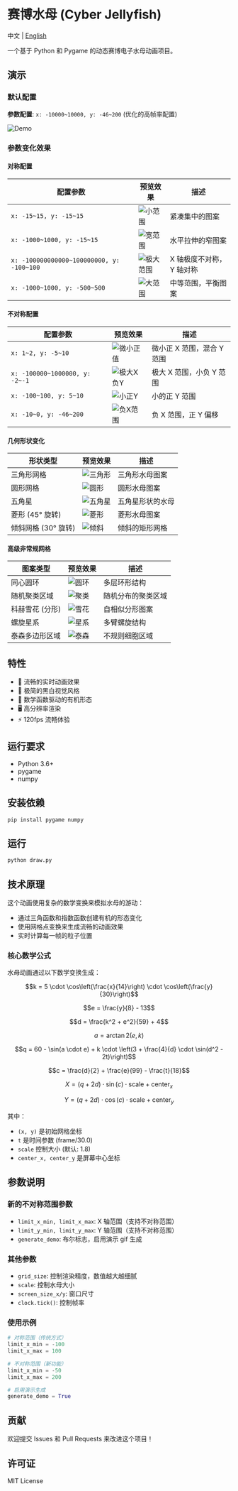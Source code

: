 # 赛博水母 (Cyber Jellyfish)

中文 | [English](./README.md)

一个基于 Python 和 Pygame 的动态赛博电子水母动画项目。

## 演示

### 默认配置

**参数配置**: `x: -10000~10000, y: -46~200` (优化的高帧率配置)

![Demo](demo.gif)

### 参数变化效果

#### 对称配置

| 配置参数                                  | 预览效果                                      | 描述                     |
| ----------------------------------------- | --------------------------------------------- | ------------------------ |
| `x: -15~15, y: -15~15`                    | ![小范围](demos/demo_small_symmetric.gif)     | 紧凑集中的图案           |
| `x: -1000~1000, y: -15~15`                | ![宽范围](demos/demo_wide_symmetric.gif)      | 水平拉伸的窄图案         |
| `x: -100000000000~100000000, y: -100~100` | ![极大范围](demos/demo_extreme_symmetric.gif) | X 轴极度不对称，Y 轴对称 |
| `x: -1000~1000, y: -500~500`              | ![大范围](demos/demo_large_symmetric.gif)     | 中等范围，平衡图案       |

#### 不对称配置

| 配置参数                       | 预览效果                                         | 描述                       |
| ------------------------------ | ------------------------------------------------ | -------------------------- |
| `x: 1~2, y: -5~10`             | ![微小正值](demos/demo_tiny_positive.gif)        | 微小正 X 范围，混合 Y 范围 |
| `x: -100000~1000000, y: -2~-1` | ![极大X负Y](demos/demo_extreme_x_negative_y.gif) | 极大 X 范围，小负 Y 范围   |
| `x: -100~100, y: 5~10`         | ![小正Y](demos/demo_small_positive_y.gif)        | 小的正 Y 范围              |
| `x: -10~0, y: -46~200`         | ![负X范围](demos/demo_negative_x_asymmetric.gif) | 负 X 范围，正 Y 偏移       |

#### 几何形状变化

| 形状类型            | 预览效果                                     | 描述             |
| ------------------- | -------------------------------------------- | ---------------- |
| 三角形网格          | ![三角形](demos/demo_triangle_jellyfish.gif) | 三角形水母图案   |
| 圆形网格            | ![圆形](demos/demo_circle_jellyfish.gif)     | 圆形水母图案     |
| 五角星              | ![五角星](demos/demo_star_jellyfish.gif)     | 五角星形状的水母 |
| 菱形 (45° 旋转)     | ![菱形](demos/demo_diamond_jellyfish.gif)    | 菱形水母图案     |
| 倾斜网格 (30° 旋转) | ![倾斜](demos/demo_tilted_jellyfish.gif)     | 倾斜的矩形网格   |

#### 高级非常规网格

| 图案类型        | 预览效果                                 | 描述               |
| --------------- | ---------------------------------------- | ------------------ |
| 同心圆环        | ![圆环](demos/demo_concentric_rings.gif) | 多层环形结构       |
| 随机聚类区域    | ![聚类](demos/demo_random_clusters.gif)  | 随机分布的聚类区域 |
| 科赫雪花 (分形) | ![雪花](demos/demo_koch_snowflake.gif)   | 自相似分形图案     |
| 螺旋星系        | ![星系](demos/demo_spiral_galaxy.gif)    | 多臂螺旋结构       |
| 泰森多边形区域  | ![泰森](demos/demo_voronoi_regions.gif)  | 不规则细胞区域     |

## 特性

- 🌊 流畅的实时动画效果
- 🎨 极简的黑白视觉风格
- 💫 数学函数驱动的有机形态
- 🖥️ 高分辨率渲染
- ⚡ 120fps 流畅体验

## 运行要求

- Python 3.6+
- pygame
- numpy

## 安装依赖

```bash
pip install pygame numpy
```

## 运行

```bash
python draw.py
```

## 技术原理

这个动画使用复杂的数学变换来模拟水母的游动：

- 通过三角函数和指数函数创建有机的形态变化
- 使用网格点变换来生成流畅的动画效果
- 实时计算每一帧的粒子位置

### 核心数学公式

水母动画通过以下数学变换生成：

$$k = 5 \cdot \cos\left(\frac{x}{14}\right) \cdot \cos\left(\frac{y}{30}\right)$$

$$e = \frac{y}{8} - 13$$

$$d = \frac{k^2 + e^2}{59} + 4$$

$$a = \arctan2(e, k)$$

$$q = 60 - \sin(a \cdot e) + k \cdot \left(3 + \frac{4}{d} \cdot \sin(d^2 - 2t)\right)$$

$$c = \frac{d}{2} + \frac{e}{99} - \frac{t}{18}$$

$$X = (q + 2d) \cdot \sin(c) \cdot \text{scale} + \text{center}_x$$

$$Y = (q + 2d) \cdot \cos(c) \cdot \text{scale} + \text{center}_y$$

其中：

- `(x, y)` 是初始网格坐标
- `t` 是时间参数 (frame/30.0)
- `scale` 控制大小 (默认: 1.8)
- `center_x, center_y` 是屏幕中心坐标

## 参数说明

### 新的不对称范围参数

- `limit_x_min, limit_x_max`: X 轴范围（支持不对称范围）
- `limit_y_min, limit_y_max`: Y 轴范围（支持不对称范围）
- `generate_demo`: 布尔标志，启用演示 gif 生成

### 其他参数

- `grid_size`: 控制渲染精度，数值越大越细腻
- `scale`: 控制水母大小
- `screen_size_x/y`: 窗口尺寸
- `clock.tick()`: 控制帧率

### 使用示例

```python
# 对称范围（传统方式）
limit_x_min = -100
limit_x_max = 100

# 不对称范围（新功能）
limit_x_min = -50
limit_x_max = 200

# 启用演示生成
generate_demo = True
```

## 贡献

欢迎提交 Issues 和 Pull Requests 来改进这个项目！

## 许可证

MIT License
